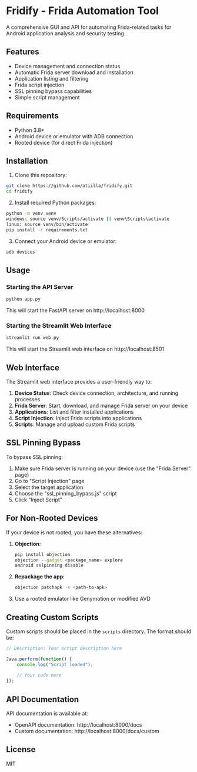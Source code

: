 # Fridify - Frida Automation Tool

A comprehensive GUI and API for automating Frida-related tasks for Android application analysis and security testing.

## Features

- Device management and connection status
- Automatic Frida server download and installation
- Application listing and filtering
- Frida script injection
- SSL pinning bypass capabilities
- Simple script management

## Requirements

- Python 3.8+
- Android device or emulator with ADB connection
- Rooted device (for direct Frida injection)

## Installation

1. Clone this repository:
```bash
git clone https://github.com/atiilla/fridify.git
cd fridify
```

2. Install required Python packages:
```bash
python -m venv venv
windows: source venv/Scripts/activate || venv\Scripts\activate
linux: source venv/bin/activate
pip install -r requirements.txt
```

3. Connect your Android device or emulator:
```bash
adb devices
```

## Usage

### Starting the API Server

```bash
python app.py
```

This will start the FastAPI server on http://localhost:8000

### Starting the Streamlit Web Interface

```bash
streamlit run web.py
```

This will start the Streamlit web interface on http://localhost:8501

## Web Interface

The Streamlit web interface provides a user-friendly way to:

1. **Device Status**: Check device connection, architecture, and running processes
2. **Frida Server**: Start, download, and manage Frida server on your device
3. **Applications**: List and filter installed applications
4. **Script Injection**: Inject Frida scripts into applications
5. **Scripts**: Manage and upload custom Frida scripts

## SSL Pinning Bypass

To bypass SSL pinning:

1. Make sure Frida server is running on your device (use the "Frida Server" page)
2. Go to "Script Injection" page
3. Select the target application
4. Choose the "ssl_pinning_bypass.js" script
5. Click "Inject Script"

## For Non-Rooted Devices

If your device is not rooted, you have these alternatives:

1. **Objection**:
   ```bash
   pip install objection
   objection --gadget <package_name> explore
   android sslpinning disable
   ```

2. **Repackage the app**:
   ```bash
   objection patchapk -s <path-to-apk>
   ```

3. Use a rooted emulator like Genymotion or modified AVD

## Creating Custom Scripts

Custom scripts should be placed in the `scripts` directory. The format should be:

```javascript
// Description: Your script description here

Java.perform(function() {
    console.log("Script loaded");
    
    // Your code here
});
```

## API Documentation

API documentation is available at:
- OpenAPI documentation: http://localhost:8000/docs
- Custom documentation: http://localhost:8000/docs/custom

## License

MIT 